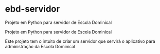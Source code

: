 # ebd-servidor

Projeto em Python para servidor de Escola Dominical

Projeto em Python para servidor de Escola Dominical

Este projeto tem o intuito de criar um servidor que servirá o aplicativo para administração da Escola Dominical

